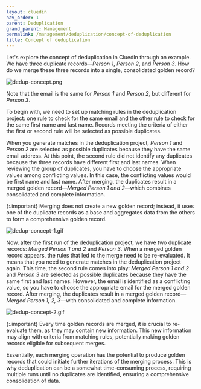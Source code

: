 ```yaml
---
layout: cluedin
nav_order: 1
parent: Deduplication
grand_parent: Management
permalink: /management/deduplication/concept-of-deduplication
title: Concept of deduplication
---
```


Let's explore the concept of deduplication in CluedIn through an example. We have three duplicate records—_Person 1_, _Person 2_, and _Person 3_. How do we merge these three records into a single, consolidated golden record?

![dedup-concept.png](../../assets/images/management/deduplication/dedup-concept.png)

Note that the email is the same for _Person 1_ and _Person 2_, but different for _Person 3_.

To begin with, we need to set up matching rules in the deduplication project: one rule to check for the same email and the other rule to check for the same first name and last name. Records meeting the criteria of either the first or second rule will be selected as possible duplicates.

When you generate matches in the deduplication project, _Person 1_ and _Person 2_ are selected as possible duplicates because they have the same email address. At this point, the second rule did not identify any duplicates because the three records have different first and last names. When reviewing the group of duplicates, you have to choose the appropriate values among conflicting values. In this case, the conflicting values would be first name and last name. After merging, the duplicates result in a merged golden record—_Merged Person 1 and 2_—which combines consolidated and complete information.

{:.important}
Merging does not create a new golden record; instead, it uses one of the duplicate records as a base and aggregates data from the others to form a comprehensive golden record.

![dedup-concept-1.gif](../../assets/images/management/deduplication/dedup-concept-1.gif)

Now, after the first run of the deduplication project, we have two duplicate records: _Merged Person 1 and 2_ and _Person 3_. When a merged golden record appears, the rules that led to the merge need to be re-evaluated. It means that you need to generate matches in the deduplication project again. This time, the second rule comes into play: _Merged Person 1 and 2_ and _Person 3_ are selected as possible duplicates because they have the same first and last names. However, the email is identified as a conflicting value, so you have to choose the appropriate email for the merged golden record. After merging, the duplicates result in a merged golden record—_Merged Person 1, 2, 3_—with consolidated and complete information.

![dedup-concept-2.gif](../../assets/images/management/deduplication/dedup-concept-2.gif)

{:.important}
Every time golden records are merged, it is crucial to re-evaluate them, as they may contain new information. This new information may align with criteria from matching rules, potentially making golden records eligible for subsequent merges.

Essentially, each merging operation has the potential to produce golden records that could initiate further iterations of the merging process. This is why deduplication can be a somewhat time-consuming process, requiring multiple runs until no duplicates are identified, ensuring a comprehensive consolidation of data.